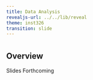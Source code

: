 ```yaml
---
title: Data Analysis
revealjs-url: ../../lib/reveal
theme: inst326
transition: slide
---
```


#

## Overview

Slides Forthcoming
